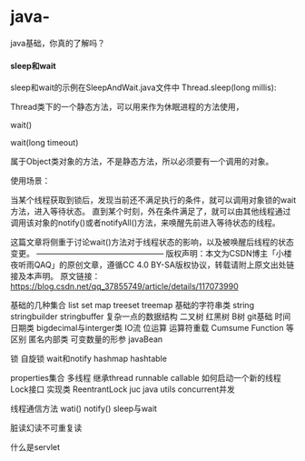 # java-
java基础，你真的了解吗？

#### sleep和wait
sleep和wait的示例在SleepAndWait.java文件中
Thread.sleep(long millis):

Thread类下的一个静态方法，可以用来作为休眠进程的方法使用，

wait()

wait(long timeout)

属于Object类对象的方法，不是静态方法，所以必须要有一个调用的对象。

使用场景：

当某个线程获取到锁后，发现当前还不满足执行的条件，就可以调用对象锁的wait方法，进入等待状态。
直到某个时刻，外在条件满足了，就可以由其他线程通过调用该对象的notify()或者notifyAll()方法，来唤醒先前进入等待状态的线程。


这篇文章将侧重于讨论wait()方法对于线程状态的影响，以及被唤醒后线程的状态变更。
————————————————
版权声明：本文为CSDN博主「小楼夜听雨QAQ」的原创文章，遵循CC 4.0 BY-SA版权协议，转载请附上原文出处链接及本声明。
原文链接：https://blog.csdn.net/qq_37855749/article/details/117073990

基础的几种集合 list set map treeset treemap
基础的字符串类 string stringbuilder stringbuffer
复杂一点的数据结构 二叉树 红黑树 B树
git基础
时间日期类
bigdecimal与interger类
IO流
位运算
运算符重载
Cumsume Function 等区别
匿名内部类
可变数量的形参
javaBean

锁 自旋锁
wait和notify
hashmap hashtable

properties集合
多线程 继承thread runnable callable 如何启动一个新的线程 
Lock接口 实现类 ReentrantLock
juc java utils concurrent并发

线程通信方法 wati() notify()
sleep与wait

脏读幻读不可重复读

什么是servlet